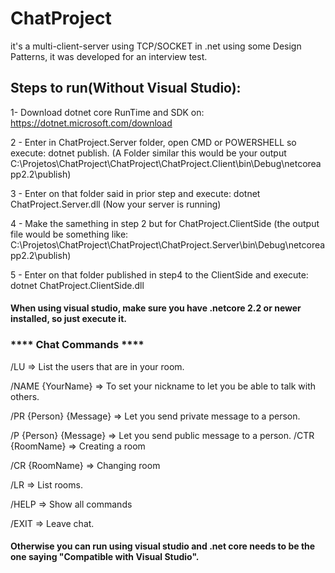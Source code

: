 # ChatProject
  it's a multi-client-server using TCP/SOCKET in .net using some Design Patterns, it was developed for an interview test.

## Steps to run(Without Visual Studio):

1- Download dotnet core RunTime and SDK on:
https://dotnet.microsoft.com/download

2 - Enter in ChatProject.Server folder, open CMD or POWERSHELL so execute: dotnet publish. (A Folder similar this would be your output C:\Projetos\ChatProject\ChatProject\ChatProject.Client\bin\Debug\netcoreapp2.2\publish\)

3 - Enter on that folder said in prior step and execute: dotnet ChatProject.Server.dll (Now your server is running)

4 - Make the samething in step 2 but for ChatProject.ClientSide (the output file would be something like: C:\Projetos\ChatProject\ChatProject\ChatProject.Server\bin\Debug\netcoreapp2.2\publish\)

5 - Enter on that folder published in step4 to the ClientSide and execute: dotnet ChatProject.ClientSide.dll

#### When using visual studio, make sure you have .netcore 2.2 or newer installed, so just execute it.

### **** Chat Commands ****

/LU => List the users that are in your room.

/NAME {YourName} => To set your nickname to let you be able to talk with others.

/PR {Person} {Message} => Let you send private message to a person.

/P {Person} {Message} => Let you send public message to a person.
/CTR {RoomName} => Creating a room

/CR {RoomName} => Changing room

/LR => List rooms.

/HELP => Show all commands

/EXIT => Leave chat.


#### Otherwise you can run using visual studio and .net core needs to be the one saying "Compatible with Visual Studio".
